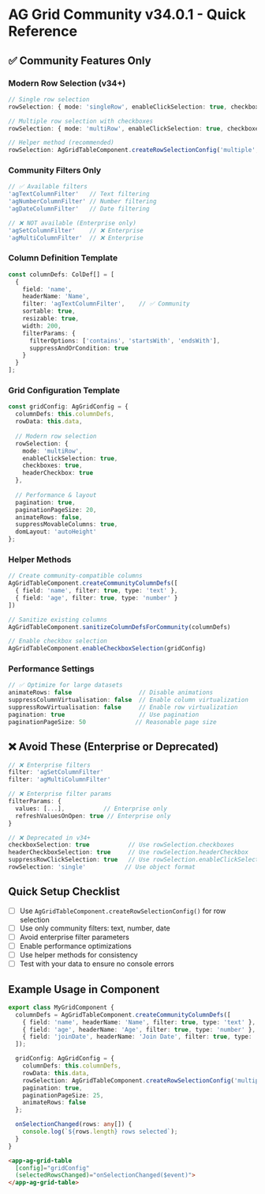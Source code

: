 # AG Grid Community v34.0.1 - Quick Reference

## ✅ Community Features Only

### Modern Row Selection (v34+)
```typescript
// Single row selection
rowSelection: { mode: 'singleRow', enableClickSelection: true, checkboxes: false }

// Multiple row selection with checkboxes
rowSelection: { mode: 'multiRow', enableClickSelection: true, checkboxes: true, headerCheckbox: true }

// Helper method (recommended)
rowSelection: AgGridTableComponent.createRowSelectionConfig('multiple', true, true, true)
```

### Community Filters Only
```typescript
// ✅ Available filters
'agTextColumnFilter'   // Text filtering
'agNumberColumnFilter' // Number filtering  
'agDateColumnFilter'   // Date filtering

// ❌ NOT available (Enterprise only)
'agSetColumnFilter'    // ❌ Enterprise
'agMultiColumnFilter'  // ❌ Enterprise
```

### Column Definition Template
```typescript
const columnDefs: ColDef[] = [
  {
    field: 'name',
    headerName: 'Name',
    filter: 'agTextColumnFilter',    // ✅ Community
    sortable: true,
    resizable: true,
    width: 200,
    filterParams: {
      filterOptions: ['contains', 'startsWith', 'endsWith'],
      suppressAndOrCondition: true
    }
  }
];
```

### Grid Configuration Template
```typescript
const gridConfig: AgGridConfig = {
  columnDefs: this.columnDefs,
  rowData: this.data,
  
  // Modern row selection
  rowSelection: {
    mode: 'multiRow',
    enableClickSelection: true,
    checkboxes: true,
    headerCheckbox: true
  },
  
  // Performance & layout
  pagination: true,
  paginationPageSize: 20,
  animateRows: false,
  suppressMovableColumns: true,
  domLayout: 'autoHeight'
};
```

### Helper Methods
```typescript
// Create community-compatible columns
AgGridTableComponent.createCommunityColumnDefs([
  { field: 'name', filter: true, type: 'text' },
  { field: 'age', filter: true, type: 'number' }
])

// Sanitize existing columns
AgGridTableComponent.sanitizeColumnDefsForCommunity(columnDefs)

// Enable checkbox selection
AgGridTableComponent.enableCheckboxSelection(gridConfig)
```

### Performance Settings
```typescript
// ✅ Optimize for large datasets
animateRows: false                   // Disable animations
suppressColumnVirtualisation: false  // Enable column virtualization
suppressRowVirtualisation: false     // Enable row virtualization
pagination: true                     // Use pagination
paginationPageSize: 50              // Reasonable page size
```

## ❌ Avoid These (Enterprise or Deprecated)

```typescript
// ❌ Enterprise filters
filter: 'agSetColumnFilter'
filter: 'agMultiColumnFilter'

// ❌ Enterprise filter params
filterParams: { 
  values: [...],           // Enterprise only
  refreshValuesOnOpen: true // Enterprise only
}

// ❌ Deprecated in v34+
checkboxSelection: true           // Use rowSelection.checkboxes
headerCheckboxSelection: true     // Use rowSelection.headerCheckbox
suppressRowClickSelection: true   // Use rowSelection.enableClickSelection
rowSelection: 'single'           // Use object format
```

## Quick Setup Checklist

- [ ] Use `AgGridTableComponent.createRowSelectionConfig()` for row selection
- [ ] Use only community filters: text, number, date
- [ ] Avoid enterprise filter parameters
- [ ] Enable performance optimizations
- [ ] Use helper methods for consistency
- [ ] Test with your data to ensure no console errors

## Example Usage in Component

```typescript
export class MyGridComponent {
  columnDefs = AgGridTableComponent.createCommunityColumnDefs([
    { field: 'name', headerName: 'Name', filter: true, type: 'text' },
    { field: 'age', headerName: 'Age', filter: true, type: 'number' },
    { field: 'joinDate', headerName: 'Join Date', filter: true, type: 'date' }
  ]);

  gridConfig: AgGridConfig = {
    columnDefs: this.columnDefs,
    rowData: this.data,
    rowSelection: AgGridTableComponent.createRowSelectionConfig('multiple', true, true, true),
    pagination: true,
    paginationPageSize: 25,
    animateRows: false
  };

  onSelectionChanged(rows: any[]) {
    console.log(`${rows.length} rows selected`);
  }
}
```

```html
<app-ag-grid-table 
  [config]="gridConfig"
  (selectedRowsChanged)="onSelectionChanged($event)">
</app-ag-grid-table>
```
